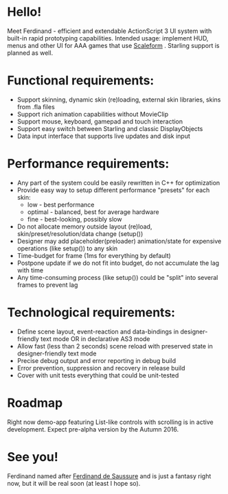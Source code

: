 # Hello!
Meet Ferdinand - efficient and extendable ActionScript 3 UI system with built-in rapid prototyping capabilities. 
Intended usage: implement HUD, menus and other UI for AAA games that use [Scaleform](https://en.wikipedia.org/wiki/Scaleform_Corporation) .
Starling support is planned as well.

# Functional requirements: 
* Support skinning, dynamic skin (re)loading, external skin libraries, skins from .fla files
* Support rich animation capabilities without MovieClip
* Support mouse, keyboard, gamepad and touch interaction
* Support easy switch between Starling and classic DisplayObjects
* Data input interface that supports live updates and disk input

# Performance requirements:
* Any part of the system could be easily rewritten in C++ for optimization
* Provide easy way to setup different performance "presets" for each skin:
    * low - best performance
    * optimal - balanced, best for average hardware
    * fine - best-looking, possibly slow
* Do not allocate memory outside layout (re)load, skin/preset/resolution/data change (setup())
* Designer may add placeholder(preloader) animation/state for expensive operations (like setup()) to any skin
* Time-budget for frame (1ms for everything by default)
* Postpone update if we do not fit into budget, do not accumulate the lag with time
* Any time-consuming process (like setup()) could be "split" into several frames to prevent lag

# Technological requirements:
* Define scene layout, event-reaction and data-bindings in designer-friendly text mode OR in declarative AS3 mode  
* Allow fast (less than 2 seconds) scene reload with preserved state in designer-friendly text mode
* Precise debug output and error reporting in debug build
* Error prevention, suppression and recovery in release build
* Cover with unit tests everything that could be unit-tested

# Roadmap
Right now demo-app featuring List-like controls with scrolling is in active development.
Expect pre-alpha version by the Autumn 2016.

# See you!
Ferdinand named after [Ferdinand de Saussure](https://en.wikipedia.org/wiki/Ferdinand_de_Saussure) and is just a fantasy right now, but it will be real soon (at least I hope so).
